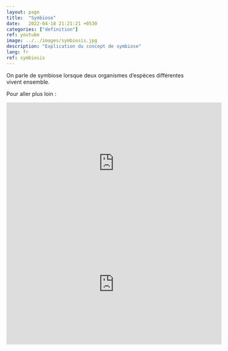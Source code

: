 ```yaml
---
layout: page
title:  "Symbiose"
date:   2022-04-18 21:21:21 +0530
categories: ["definition"]
ref: youtube
image: ../../images/symbiosis.jpg
description: "Explication du concept de symbiose"
lang: fr
ref: symbiosis
---
```


On parle de symbiose lorsque deux organismes d’espèces différentes vivent ensemble.

Pour aller plus loin :

<iframe width="560" height="315" src="https://www.youtube.com/embed/S3z6oStU578" frameborder="0" allow="accelerometer; autoplay; clipboard-write; encrypted-media; gyroscope; picture-in-picture" allowfullscreen></iframe>


<iframe width="560" height="315" src="https://www.youtube.com/embed/cmgMffsrA7c" frameborder="0" allow="accelerometer; autoplay; clipboard-write; encrypted-media; gyroscope; picture-in-picture" allowfullscreen></iframe>




<!-- Global site tag (gtag.js) - Google Analytics -->
<script async src="https://www.googletagmanager.com/gtag/js?id=G-VPTWJKGKTG"></script>
<script>
  window.dataLayer = window.dataLayer || [];
  function gtag(){dataLayer.push(arguments);}
  gtag('js', new Date());

  gtag('config', 'G-VPTWJKGKTG');
</script>
